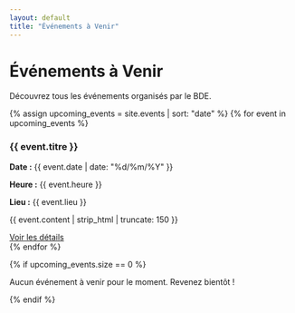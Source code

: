 ```yaml
---
layout: default
title: "Événements à Venir"
---
```


# Événements à Venir

Découvrez tous les événements organisés par le BDE.

{% assign upcoming_events = site.events | sort: "date" %}
{% for event in upcoming_events %}
<div class="event-card">
  <h3>{{ event.titre }}</h3>
  <p><strong>Date :</strong> {{ event.date | date: "%d/%m/%Y" }}</p>
  <p><strong>Heure :</strong> {{ event.heure }}</p>
  <p><strong>Lieu :</strong> {{ event.lieu }}</p>
  <p>{{ event.content | strip_html | truncate: 150 }}</p>
  <a href="{{ event.url }}">Voir les détails</a>
</div>
{% endfor %}

{% if upcoming_events.size == 0 %}
<p>Aucun événement à venir pour le moment. Revenez bientôt !</p>
{% endif %}
